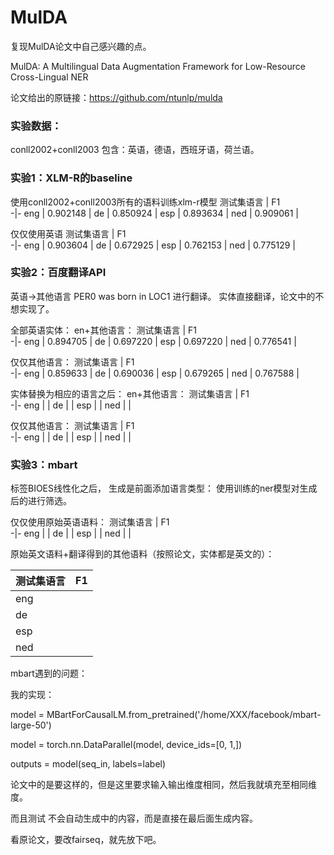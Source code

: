 # MulDA
复现MulDA论文中自己感兴趣的点。

MulDA: A Multilingual Data Augmentation Framework for Low-Resource Cross-Lingual NER

论文给出的原链接：https://github.com/ntunlp/mulda

### 实验数据：
conll2002+conll2003
包含：英语，德语，西班牙语，荷兰语。

### 实验1：XLM-R的baseline
使用conll2002+conll2003所有的语料训练xlm-r模型
测试集语言 | F1   
-|-
eng | 0.902148 |
de | 0.850924 |
esp | 0.893634 |
ned | 0.909061 |

仅仅使用英语
测试集语言 | F1   
-|-
eng | 0.903604 |
de | 0.672925 |
esp | 0.762153 |
ned | 0.775129 |


### 实验2：百度翻译API
英语->其他语言
PER0 was born in LOC1 进行翻译。
实体直接翻译，论文中的不想实现了。

全部英语实体：
  en+其他语言：
测试集语言 | F1   
-|-
eng | 0.894705 |
de | 0.697220 |
esp | 0.697220 |
ned | 0.776541 |

  仅仅其他语言：
测试集语言 | F1   
-|-
eng | 0.859633 |
de | 0.690036 |
esp | 0.679265 |
ned | 0.767588 |

实体替换为相应的语言之后：
  en+其他语言：
测试集语言 | F1   
-|-
eng |  |
de |  |
esp |  |
ned |  |

  仅仅其他语言：
测试集语言 | F1   
-|-
eng |  |
de |  |
esp |  |
ned |  |

### 实验3：mbart
标签BIOES线性化之后，
生成是前面添加语言类型：
使用训练的ner模型对生成后的进行筛选。

仅仅使用原始英语语料：
测试集语言 | F1   
-|-
eng |  |
de |  |
esp |  |
ned |  |

原始英文语料+翻译得到的其他语料（按照论文，实体都是英文的）：

测试集语言 | F1   
-|-
eng |  |
de |  |
esp |  |
ned |  |


mbart遇到的问题：

我的实现：

model = MBartForCausalLM.from_pretrained('/home/XXX/facebook/mbart-large-50')

model = torch.nn.DataParallel(model, device_ids=[0, 1,])

outputs = model(seq_in, labels=label) 

论文中的是要这样的，但是这里要求输入输出维度相同，然后我就填充至相同维度。

而且测试<mask> 不会自动生成<mask>中的内容，而是直接在最后面生成内容。

看原论文，要改fairseq，就先放下吧。
